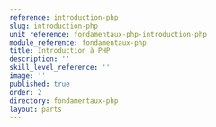 ```yaml
---
reference: introduction-php
slug: introduction-php
unit_reference: fondamentaux-php-introduction-php
module_reference: fondamentaux-php
title: Introduction à PHP
description: ''
skill_level_reference: ''
image: ''
published: true
order: 2
directory: fondamentaux-php
layout: parts
---
```

